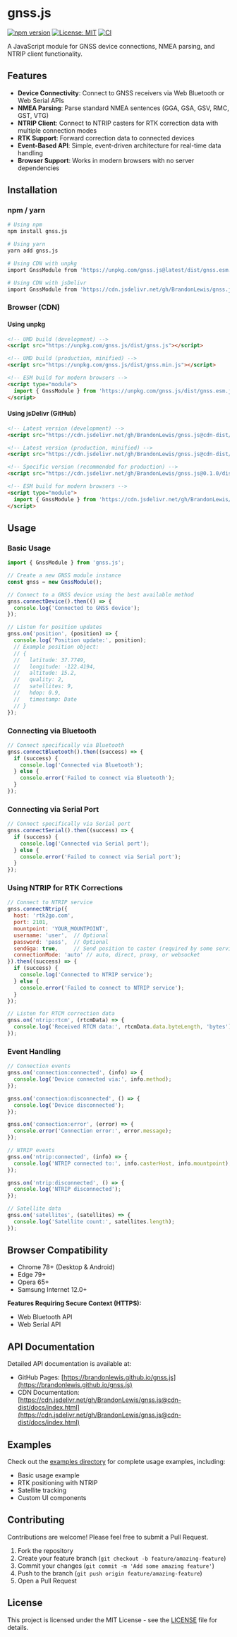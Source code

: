 # gnss.js

[![npm version](https://img.shields.io/npm/v/gnss.js.svg)](https://www.npmjs.com/package/gnss.js)
[![License: MIT](https://img.shields.io/badge/License-MIT-blue.svg)](https://opensource.org/licenses/MIT)
[![CI](https://github.com/yourusername/gnss.js/actions/workflows/ci.yml/badge.svg)](https://github.com/yourusername/gnss.js/actions/workflows/ci.yml)

A JavaScript module for GNSS device connections, NMEA parsing, and NTRIP client functionality.

## Features

- **Device Connectivity**: Connect to GNSS receivers via Web Bluetooth or Web Serial APIs
- **NMEA Parsing**: Parse standard NMEA sentences (GGA, GSA, GSV, RMC, GST, VTG)
- **NTRIP Client**: Connect to NTRIP casters for RTK correction data with multiple connection modes
- **RTK Support**: Forward correction data to connected devices
- **Event-Based API**: Simple, event-driven architecture for real-time data handling
- **Browser Support**: Works in modern browsers with no server dependencies

## Installation

### npm / yarn

```bash
# Using npm
npm install gnss.js

# Using yarn
yarn add gnss.js

# Using CDN with unpkg
import GnssModule from 'https://unpkg.com/gnss.js@latest/dist/gnss.esm.js';

# Using CDN with jsDelivr
import GnssModule from 'https://cdn.jsdelivr.net/gh/BrandonLewis/gnss.js@cdn-dist/dist/gnss.esm.js';
```

### Browser (CDN)

#### Using unpkg

```html
<!-- UMD build (development) -->
<script src="https://unpkg.com/gnss.js/dist/gnss.js"></script>

<!-- UMD build (production, minified) -->
<script src="https://unpkg.com/gnss.js/dist/gnss.min.js"></script>

<!-- ESM build for modern browsers -->
<script type="module">
  import { GnssModule } from 'https://unpkg.com/gnss.js/dist/gnss.esm.js';
</script>
```

#### Using jsDelivr (GitHub)

```html
<!-- Latest version (development) -->
<script src="https://cdn.jsdelivr.net/gh/BrandonLewis/gnss.js@cdn-dist/dist/gnss.js"></script>

<!-- Latest version (production, minified) -->
<script src="https://cdn.jsdelivr.net/gh/BrandonLewis/gnss.js@cdn-dist/dist/gnss.min.js"></script>

<!-- Specific version (recommended for production) -->
<script src="https://cdn.jsdelivr.net/gh/BrandonLewis/gnss.js@0.1.0/dist/gnss.min.js"></script>

<!-- ESM build for modern browsers -->
<script type="module">
  import { GnssModule } from 'https://cdn.jsdelivr.net/gh/BrandonLewis/gnss.js@cdn-dist/dist/gnss.esm.js';
</script>
```

## Usage

### Basic Usage

```javascript
import { GnssModule } from 'gnss.js';

// Create a new GNSS module instance
const gnss = new GnssModule();

// Connect to a GNSS device using the best available method
gnss.connectDevice().then(() => {
  console.log('Connected to GNSS device');
});

// Listen for position updates
gnss.on('position', (position) => {
  console.log('Position update:', position);
  // Example position object:
  // {
  //   latitude: 37.7749,
  //   longitude: -122.4194,
  //   altitude: 15.2,
  //   quality: 2,
  //   satellites: 9,
  //   hdop: 0.9,
  //   timestamp: Date
  // }
});
```

### Connecting via Bluetooth

```javascript
// Connect specifically via Bluetooth
gnss.connectBluetooth().then((success) => {
  if (success) {
    console.log('Connected via Bluetooth');
  } else {
    console.error('Failed to connect via Bluetooth');
  }
});
```

### Connecting via Serial Port

```javascript
// Connect specifically via Serial port
gnss.connectSerial().then((success) => {
  if (success) {
    console.log('Connected via Serial port');
  } else {
    console.error('Failed to connect via Serial port');
  }
});
```

### Using NTRIP for RTK Corrections

```javascript
// Connect to NTRIP service
gnss.connectNtrip({
  host: 'rtk2go.com',
  port: 2101,
  mountpoint: 'YOUR_MOUNTPOINT',
  username: 'user',  // Optional
  password: 'pass',  // Optional
  sendGga: true,     // Send position to caster (required by some services)
  connectionMode: 'auto' // auto, direct, proxy, or websocket
}).then((success) => {
  if (success) {
    console.log('Connected to NTRIP service');
  } else {
    console.error('Failed to connect to NTRIP service');
  }
});

// Listen for RTCM correction data
gnss.on('ntrip:rtcm', (rtcmData) => {
  console.log('Received RTCM data:', rtcmData.data.byteLength, 'bytes');
});
```

### Event Handling

```javascript
// Connection events
gnss.on('connection:connected', (info) => {
  console.log('Device connected via:', info.method);
});

gnss.on('connection:disconnected', () => {
  console.log('Device disconnected');
});

gnss.on('connection:error', (error) => {
  console.error('Connection error:', error.message);
});

// NTRIP events
gnss.on('ntrip:connected', (info) => {
  console.log('NTRIP connected to:', info.casterHost, info.mountpoint);
});

gnss.on('ntrip:disconnected', () => {
  console.log('NTRIP disconnected');
});

// Satellite data
gnss.on('satellites', (satellites) => {
  console.log('Satellite count:', satellites.length);
});
```

## Browser Compatibility

- Chrome 78+ (Desktop & Android)
- Edge 79+
- Opera 65+
- Samsung Internet 12.0+

**Features Requiring Secure Context (HTTPS):**
- Web Bluetooth API
- Web Serial API

## API Documentation

Detailed API documentation is available at:
- GitHub Pages: [https://brandonlewis.github.io/gnss.js](https://brandonlewis.github.io/gnss.js)
- CDN Documentation: [https://cdn.jsdelivr.net/gh/BrandonLewis/gnss.js@cdn-dist/docs/index.html](https://cdn.jsdelivr.net/gh/BrandonLewis/gnss.js@cdn-dist/docs/index.html)

## Examples

Check out the [examples directory](https://github.com/yourusername/gnss.js/tree/master/examples) for complete usage examples, including:

- Basic usage example
- RTK positioning with NTRIP
- Satellite tracking
- Custom UI components

## Contributing

Contributions are welcome! Please feel free to submit a Pull Request.

1. Fork the repository
2. Create your feature branch (`git checkout -b feature/amazing-feature`)
3. Commit your changes (`git commit -m 'Add some amazing feature'`)
4. Push to the branch (`git push origin feature/amazing-feature`)
5. Open a Pull Request

## License

This project is licensed under the MIT License - see the [LICENSE](LICENSE) file for details.